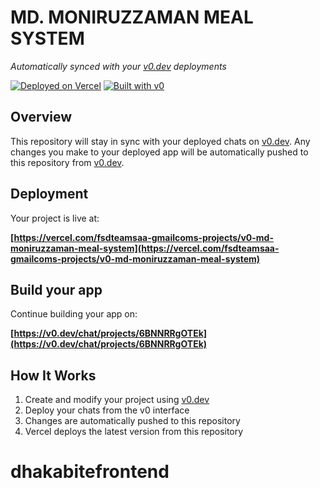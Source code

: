 # MD. MONIRUZZAMAN MEAL SYSTEM

*Automatically synced with your [v0.dev](https://v0.dev) deployments*

[![Deployed on Vercel](https://img.shields.io/badge/Deployed%20on-Vercel-black?style=for-the-badge&logo=vercel)](https://vercel.com/fsdteamsaa-gmailcoms-projects/v0-md-moniruzzaman-meal-system)
[![Built with v0](https://img.shields.io/badge/Built%20with-v0.dev-black?style=for-the-badge)](https://v0.dev/chat/projects/6BNNRRgOTEk)

## Overview

This repository will stay in sync with your deployed chats on [v0.dev](https://v0.dev).
Any changes you make to your deployed app will be automatically pushed to this repository from [v0.dev](https://v0.dev).

## Deployment

Your project is live at:

**[https://vercel.com/fsdteamsaa-gmailcoms-projects/v0-md-moniruzzaman-meal-system](https://vercel.com/fsdteamsaa-gmailcoms-projects/v0-md-moniruzzaman-meal-system)**

## Build your app

Continue building your app on:

**[https://v0.dev/chat/projects/6BNNRRgOTEk](https://v0.dev/chat/projects/6BNNRRgOTEk)**

## How It Works

1. Create and modify your project using [v0.dev](https://v0.dev)
2. Deploy your chats from the v0 interface
3. Changes are automatically pushed to this repository
4. Vercel deploys the latest version from this repository
# dhakabitefrontend
